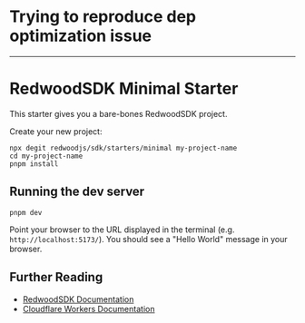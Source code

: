 # Trying to reproduce dep optimization issue



---

# RedwoodSDK Minimal Starter

This starter gives you a bare-bones RedwoodSDK project.

Create your new project:

```shell
npx degit redwoodjs/sdk/starters/minimal my-project-name
cd my-project-name
pnpm install
```

## Running the dev server

```shell
pnpm dev
```

Point your browser to the URL displayed in the terminal (e.g. `http://localhost:5173/`). You should see a "Hello World" message in your browser.

## Further Reading

- [RedwoodSDK Documentation](https://docs.rwsdk.com/)
- [Cloudflare Workers Documentation](https://developers.cloudflare.com/workers)
